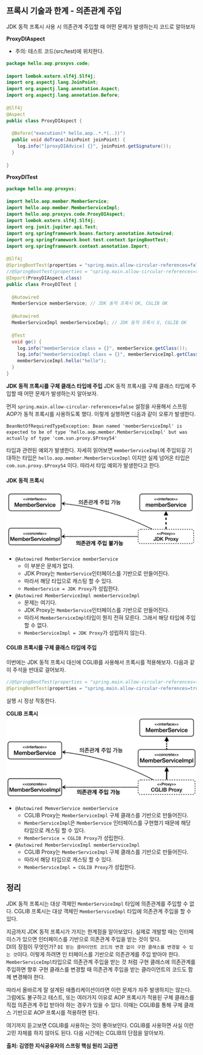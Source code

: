 ## 프록시 기술과 한계 - 의존관계 주입
JDK 동적 프록시 사용 시 의존관계 주입할 때 어떤 문제가 발생하는지 코드로 알아보자

__ProxyDIAspect__
- 주의: 테스트 코드(src/test)에 위치한다.
```java
package hello.aop.proxyvs.code;  
  
import lombok.extern.slf4j.Slf4j;  
import org.aspectj.lang.JoinPoint;  
import org.aspectj.lang.annotation.Aspect;  
import org.aspectj.lang.annotation.Before;  
  
@Slf4j  
@Aspect  
public class ProxyDIAspect {  
  
  @Before("execution(* hello.aop..*.*(..))")  
  public void doTrace(JoinPoint joinPoint) {  
    log.info("[proxyDIAdvice] {}", joinPoint.getSignature());  
  }  
  
}
```

__ProxyDITest__
```java
package hello.aop.proxyvs;  
  
import hello.aop.member.MemberService;  
import hello.aop.member.MemberServiceImpl;  
import hello.aop.proxyvs.code.ProxyDIAspect;  
import lombok.extern.slf4j.Slf4j;  
import org.junit.jupiter.api.Test;  
import org.springframework.beans.factory.annotation.Autowired;  
import org.springframework.boot.test.context.SpringBootTest;  
import org.springframework.context.annotation.Import;  
  
@Slf4j  
@SpringBootTest(properties = "spring.main.allow-circular-references=false") // JDK 동적 프록시, DI 예외 발생  
//@SpringBootTest(properties = "spring.main.allow-circular-references=true") // CGLIB 프록시, 성공  
@Import(ProxyDIAspect.class)  
public class ProxyDITest {  
  
  @Autowired  
  MemberService memberService; // JDK 동적 프록시 OK, CGLIB OK  
  
  @Autowired  
  MemberServiceImpl memberServiceImpl; // JDK 동적 프록시 X, CGLIB OK  
  
  @Test  
  void go() {  
    log.info("memberService class = {}", memberService.getClass());  
    log.info("memberServiceImpl class = {}", memberServiceImpl.getClass());  
    memberServiceImpl.hello("hello");  
  }  
}
```

__JDK 동적 프록시를 구체 클래스 타입에 주입__
JDK 동적 프록시를 구체 클래스 타입에 주입할 때 어떤 문제가 발생하는지 알아보자.

먼저 `spring.main.allow-circular-references=false` 설정을 사용해서 스프링 AOP가 동적 프록시를 사용하도록 했다. 이렇게 실행하면 다음과 같이 오류가 발생한다.
```
BeanNotOfRequiredTypeException: Bean named 'memberServiceImpl' is expected to be of type 'hello.aop.member.MemberServiceImpl' but was actually of type 'com.sun.proxy.$Proxy54'
```

타입과 관련된 예외가 발생한다. 
자세히 읽어보면 `memberServiceImpl`에 주입되길 기대하는 타입은 `hello.aop.member.MemberServiceImpl` 이지만 실제 넘어온 타입은 `com.sun.proxy.$Proxy54` 이다. 
따라서 타입 예외가 발생한다고 한다.

#### JDK 동적 프록시
![](./images/Pasted_image_20250629230256.png)
- `@Autowired MemberService memberService`
	- 이 부분은 문제가 없다.
	- JDK Proxy는 `MemberService`인터페이스를 기반으로 만들어진다.
	- 따라서 해당 타입으로 캐스팅 할 수 있다.
	- `MemberService = JDK Proxy`가 성립한다.  
- `@Autowired MemberServiceImpl memberServiceImpl`
	- 문제는 여기다.
	- JDK Proxy는 `MemberService`인터페이스를 기반으로 만들어진다.
	- 따라서 `MemberServiceImpl`타입이 뭔지 전혀 모른다. 그래서 해당 타입에 주입할 수 없다.  
	- `MemberServiceImpl = JDK Proxy`가 성립하지 않는다.

#### CGLIB 프록시를 구체 클래스 타입에 주입
이번에는 JDK 동적 프록시 대신에 CGLIB를 사용해서 프록시를 적용해보자. 다음과 같이 주석을 반대로 걸어보자.
```java
//@SpringBootTest(properties = "spring.main.allow-circular-references=false") // JDK 동적 프록시, DI 예외 발생  
@SpringBootTest(properties = "spring.main.allow-circular-references=true") // CGLIB 프록시, 성공
```
실행 시 정상 작동한다.

__CGLIB 프록시__
![](./images/Pasted_image_20250629230600.png)
- `@Autowired MemverService memberService`
	- CGLIB Proxy는 `MemberServiceImpl` 구체 클래스를 기반으로 만들어진다.
	- `MemberServiceImpl`은 `MemberService` 인터페이스를 구현했기 때문에 해당 타입으로 캐스팅 할 수 있다.
	- `MemberService = CGLIB Proxy`가 성립한다.
- `@Autowired MemberServiceImpl memberServiceImpl`
	- CGLIB Proxy는 `MemberServiceImpl` 구체 클래스를 기반으로 만들어진다.
	- 따라서 해당 타입으로 캐스팅 할 수 있다.
	- `MemberServiceImpl = CGLIB Proxy`가 성립한다.

## 정리
JDK 동적 프록시는 대상 객체인 `MemberServiceImpl` 타입에 의존관계를 주입할 수 없다.
CGLIB 프록시는 대상 객체인 `MemberServiceImpl` 타입에 의존관계 주입을 할 수 있다.

지금까지 JDK 동적 프록시가 가지는 한계점을 알아보았다.
실제로 개발할 때는 인터페이스가 있으면 인터페이스를 기반으로 의존관계 주입을 받는 것이 맞다.  
DI의 장점이 무엇인가? `DI 받는 클라이언트 코드의 변경 없이 구현 클래스를 변경할 수 있는 것`이다. 이렇게 하려면 인 터페이스를 기반으로 의존관계를 주입 받아야 한다.
`MemberServiceImpl`타입으로 의존관계 주입을 받는 것 처럼 구현 클래스에 의존관계를 주입하면 향후 구현 클래스를 변경할 때 의존관계 주입을 받는 클라이언트의 코드도 함께 변경해야 한다.

따라서 올바르게 잘 설계된 애플리케이션이라면 이런 문제가 자주 발생하지는 않는다.
그럼에도 불구하고 테스트, 또는 여러가지 이유로 AOP 프록시가 적용된 구체 클래스를 직접 의존관계 주입 받아야 하는 경우가 있을 수 있다.
이때는 CGLIB를 통해 구체 클래스 기반으로 AOP 프록시를 적용하면 된다.

여기까지 듣고보면 CGLIB를 사용하는 것이 좋아보인다. CGLIB를 사용하면 사실 이런 고민 자체를 하지 않아도 된다. 다음 시간에는 CGLIB의 단점을 알아보자.


__출처: 김영한 지식공유자의 스프링 핵심 원리 고급편__